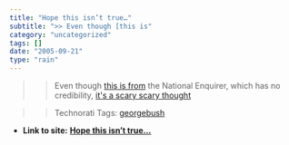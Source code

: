 ```yaml
---
title: "Hope this isn’t true…"
subtitle: ">> Even though [this is"
category: "uncategorized"
tags: []
date: "2005-09-21"
type: "rain"
---
```

>>

>> Even though [this is
from](<http://www.nationalenquirer.com/celebrity/63426>) the National
Enquirer, which has no credibility, [it's a scary scary
thought](<http://www.nationalenquirer.com/celebrity/63426>)

>>

>> Technorati Tags: [georgebush](<http://www.technorati.com/tag/georgebush>)


* **Link to site:** **[Hope this isn’t true…](None)**